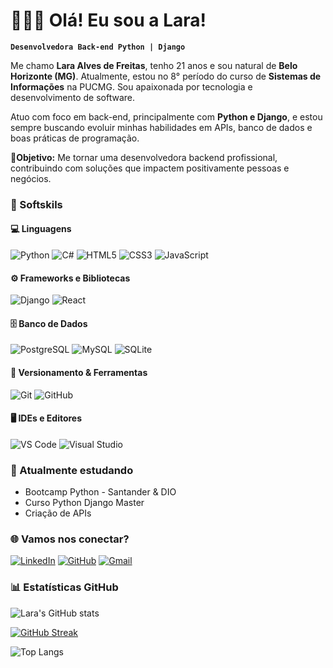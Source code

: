 # 👩🏻‍💻 Olá! Eu sou a Lara!

**`Desenvolvedora Back-end Python | Django`**


Me chamo **Lara Alves de Freitas**, tenho 21 anos e sou natural de **Belo Horizonte (MG)**. Atualmente, estou no 8° período do curso de **Sistemas de Informações** na PUCMG. 
Sou apaixonada por tecnologia e desenvolvimento de software. 

Atuo com foco em back-end, principalmente com **Python e Django**, e estou sempre buscando evoluir minhas habilidades em APIs, banco de dados e boas práticas de programação. 

🎯**Objetivo:**  Me tornar uma desenvolvedora backend profissional, contribuindo com soluções que impactem positivamente pessoas e negócios. 


### 🧠 Softskils 


#### 💻 Linguagens
![Python](https://img.shields.io/badge/Python-3776AB?style=for-the-badge&logo=python&logoColor=white) 
![C#](https://img.shields.io/badge/C%23-239120?style=for-the-badge&logo=c-sharp&logoColor=white) 
![HTML5](https://img.shields.io/badge/HTML5-E34F26?style=for-the-badge&logo=html5&logoColor=white) 
![CSS3](https://img.shields.io/badge/CSS3-1572B6?style=for-the-badge&logo=css3&logoColor=white) 
![JavaScript](https://img.shields.io/badge/JavaScript-F7DF1E?style=for-the-badge&logo=javascript&logoColor=black) 


#### ⚙️ Frameworks e Bibliotecas
![Django](https://img.shields.io/badge/Django-092E20?style=for-the-badge&logo=django&logoColor=white) 
![React](https://img.shields.io/badge/React-61DAFB?style=for-the-badge&logo=react&logoColor=black) 



#### 🗄️ Banco de Dados
![PostgreSQL](https://img.shields.io/badge/PostgreSQL-336791?style=for-the-badge&logo=postgresql&logoColor=white) 
![MySQL](https://img.shields.io/badge/MySQL-00758F?style=for-the-badge&logo=mysql&logoColor=white) 
![SQLite](https://img.shields.io/badge/SQLite-003B57?style=for-the-badge&logo=sqlite&logoColor=white) 


#### 🔧 Versionamento & Ferramentas
![Git](https://img.shields.io/badge/Git-F05032?style=for-the-badge&logo=git&logoColor=white) 
![GitHub](https://img.shields.io/badge/GitHub-181717?style=for-the-badge&logo=github&logoColor=white) 


#### 🖥️ IDEs e Editores
![VS Code](https://img.shields.io/badge/VS_Code-007ACC?style=for-the-badge&logo=visual-studio-code&logoColor=white) 
![Visual Studio](https://img.shields.io/badge/Visual_Studio-5C2D91?style=for-the-badge&logo=visual-studio&logoColor=white) 


### 🌱 Atualmente estudando
- Bootcamp Python - Santander & DIO 
- Curso Python Django Master 
- Criação de APIs

### 🌐 Vamos nos conectar? 
[![LinkedIn](https://img.shields.io/badge/LinkedIn-0077B5?style=for-the-badge&logo=linkedin&logoColor=white)](https://www.linkedin.com/in/lara-alves-8477a6191/) 
[![GitHub](https://img.shields.io/badge/GitHub-100000?style=for-the-badge&logo=github&logoColor=white)](https://github.com/laraalvesfreitas)
[![Gmail](https://img.shields.io/badge/Gmail-333333?style=for-the-badge&logo=gmail&logoColor=red)](mailto:laraalves624@gmail.com)




### 📊 Estatísticas GitHub

![Lara's GitHub stats](https://github-readme-stats.vercel.app/api?username=laraalvesfreitas&show_icons=true&theme=radical) 


[![GitHub Streak](https://streak-stats.demolab.com/?user=laraalvesfreitas&theme=bear&background=000&border=30A3DC&dates=FFF)](https://git.io/streak-stats)


![Top Langs](https://github-readme-stats.vercel.app/api/top-langs/?username=laraalvesfreitas&layout=compact&theme=radical) 










